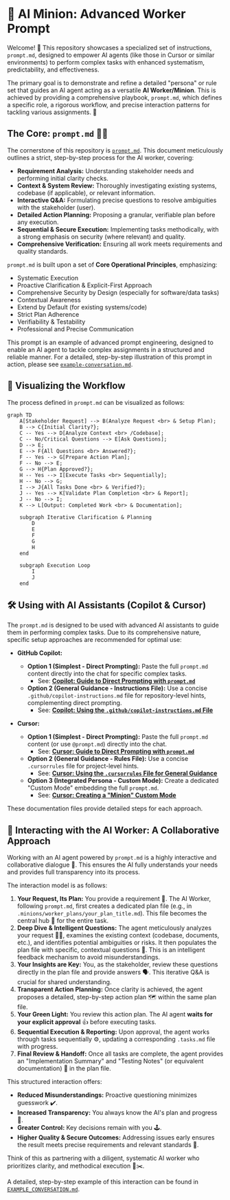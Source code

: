 # 🤖 AI Minion: Advanced Worker Prompt

Welcome! 👋 This repository showcases a specialized set of instructions, `prompt.md`, designed to empower AI agents (like those in Cursor or similar environments) to perform complex tasks with enhanced systematism, predictability, and effectiveness.

The primary goal is to demonstrate and refine a detailed "persona" or rule set that guides an AI agent acting as a versatile **AI Worker/Minion**. This is achieved by providing a comprehensive playbook, `prompt.md`, which defines a specific role, a rigorous workflow, and precise interaction patterns for tackling various assignments. 🧠

## The Core: `prompt.md` 🧑‍🔧

The cornerstone of this repository is [`prompt.md`](./prompt.md). This document meticulously outlines a strict, step-by-step process for the AI worker, covering:

*   **Requirement Analysis:** Understanding stakeholder needs and performing initial clarity checks.
*   **Context & System Review:** Thoroughly investigating existing systems, codebase (if applicable), or relevant information.
*   **Interactive Q&A:** Formulating precise questions to resolve ambiguities with the stakeholder (user).
*   **Detailed Action Planning:** Proposing a granular, verifiable plan before any execution.
*   **Sequential & Secure Execution:** Implementing tasks methodically, with a strong emphasis on security (where relevant) and quality.
*   **Comprehensive Verification:** Ensuring all work meets requirements and quality standards.

`prompt.md` is built upon a set of **Core Operational Principles**, emphasizing:

*   Systematic Execution
*   Proactive Clarification & Explicit-First Approach
*   Comprehensive Security by Design (especially for software/data tasks)
*   Contextual Awareness
*   Extend by Default (for existing systems/code)
*   Strict Plan Adherence
*   Verifiability & Testability
*   Professional and Precise Communication

This prompt is an example of advanced prompt engineering, designed to enable an AI agent to tackle complex assignments in a structured and reliable manner. For a detailed, step-by-step illustration of this prompt in action, please see [`example-conversation.md`](./docs/example-conversation.md).

## 🌊 Visualizing the Workflow

The process defined in `prompt.md` can be visualized as follows:

```mermaid
graph TD
    A[Stakeholder Request] --> B(Analyze Request <br> & Setup Plan);
    B --> C{Initial Clarity?};
    C -- Yes --> D[Analyze Context <br> /Codebase];
    C -- No/Critical Questions --> E[Ask Questions];
    D --> E;
    E --> F{All Questions <br> Answered?};
    F -- Yes --> G[Prepare Action Plan];
    F -- No --> E;
    G --> H{Plan Approved?};
    H -- Yes --> I[Execute Tasks <br> Sequentially];
    H -- No --> G;
    I --> J{All Tasks Done <br> & Verified?};
    J -- Yes --> K[Validate Plan Completion <br> & Report];
    J -- No --> I;
    K --> L[Output: Completed Work <br> & Documentation];

    subgraph Iterative Clarification & Planning
        D
        E
        F
        G
        H
    end

    subgraph Execution Loop
        I
        J
    end
```

## 🛠️ Using with AI Assistants (Copilot & Cursor)

The `prompt.md` is designed to be used with advanced AI assistants to guide them in performing complex tasks. Due to its comprehensive nature, specific setup approaches are recommended for optimal use:

*   **GitHub Copilot:**
    *   **Option 1 (Simplest - Direct Prompting):** Paste the full `prompt.md` content directly into the chat for specific complex tasks.
        *   See: **[Copilot: Guide to Direct Prompting with `prompt.md`](./docs/copilot_setup_direct_prompting.md)**
    *   **Option 2 (General Guidance - Instructions File):** Use a concise `.github/copilot-instructions.md` file for repository-level hints, complementing direct prompting.
        *   See: **[Copilot: Using the `.github/copilot-instructions.md` File](./docs/copilot_setup_instructions_file.md)**

*   **Cursor:**
    *   **Option 1 (Simplest - Direct Prompting):** Paste the full `prompt.md` content (or use `@prompt.md`) directly into the chat.
        *   See: **[Cursor: Guide to Direct Prompting with `prompt.md`](./docs/cursor_setup_direct_prompting.md)**
    *   **Option 2 (General Guidance - Rules File):** Use a concise `.cursorrules` file for project-level hints.
        *   See: **[Cursor: Using the `.cursorrules` File for General Guidance](./docs/cursor_setup_rules.md)**
    *   **Option 3 (Integrated Persona - Custom Mode):** Create a dedicated "Custom Mode" embedding the full `prompt.md`.
        *   See: **[Cursor: Creating a "Minion" Custom Mode](./docs/cursor_setup_custom_mode.md)**

These documentation files provide detailed steps for each approach.

## 🤝 Interacting with the AI Worker: A Collaborative Approach

Working with an AI agent powered by `prompt.md` is a highly interactive and collaborative dialogue 💬. This ensures the AI fully understands your needs and provides full transparency into its process.

The interaction model is as follows:

1.  **Your Request, Its Plan:** You provide a requirement 📝. The AI Worker, following `prompt.md`, first creates a dedicated plan file (e.g., in `.minions/worker_plans/your_plan_title.md`). This file becomes the central hub 🏡 for the entire task.
2.  **Deep Dive & Intelligent Questions:** The agent meticulously analyzes your request 🕵️‍♂️, examines the existing context (codebase, documents, etc.), and identifies potential ambiguities or risks. It then populates the plan file with specific, contextual questions 🤔. This is an intelligent feedback mechanism to avoid misunderstandings.
3.  **Your Insights are Key:** You, as the stakeholder, review these questions directly in the plan file and provide answers 🗣️. This iterative Q&A is crucial for shared understanding.
4.  **Transparent Action Planning:** Once clarity is achieved, the agent proposes a detailed, step-by-step action plan 🗺️ within the same plan file.
5.  **Your Green Light:** You review this action plan. The AI agent **waits for your explicit approval** 👍 before executing tasks.
6.  **Sequential Execution & Reporting:** Upon approval, the agent works through tasks sequentially ⚙️, updating a corresponding `.tasks.md` file with progress.
7.  **Final Review & Handoff:** Once all tasks are complete, the agent provides an "Implementation Summary" and "Testing Notes" (or equivalent documentation) 📄 in the plan file.

This structured interaction offers:

*   **Reduced Misunderstandings:** Proactive questioning minimizes guesswork ✔️.
*   **Increased Transparency:** You always know the AI's plan and progress 🔎.
*   **Greater Control:** Key decisions remain with you 🕹️.
*   **Higher Quality & Secure Outcomes:** Addressing issues early ensures the result meets precise requirements and relevant standards 🎯.

Think of this as partnering with a diligent, systematic AI worker who prioritizes clarity, and methodical execution 📏✂️.

A detailed, step-by-step example of this interaction can be found in [`EXAMPLE_CONVERSATION.md`](./docs/EXAMPLE_CONVERSATION.md). 
